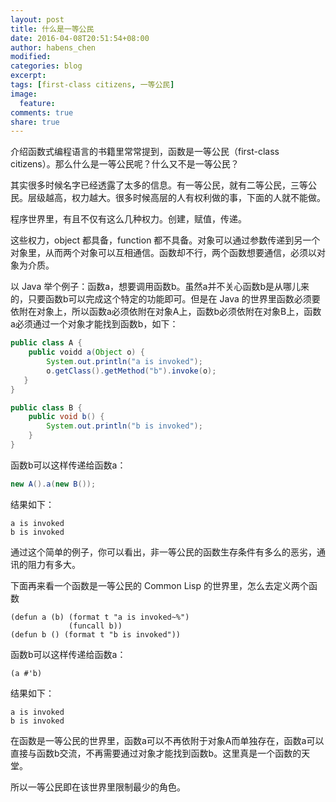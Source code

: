 ```yaml
---
layout: post
title: 什么是一等公民
date: 2016-04-08T20:51:54+08:00
author: habens_chen
modified:
categories: blog
excerpt:
tags: [first-class citizens, 一等公民]
image:
  feature:
comments: true
share: true
---
```


介绍函数式编程语言的书籍里常常提到，函数是一等公民（first-class citizens）。那么什么是一等公民呢？什么又不是一等公民？

其实很多时候名字已经透露了太多的信息。有一等公民，就有二等公民，三等公民。层级越高，权力越大。很多时候高层的人有权利做的事，下面的人就不能做。

程序世界里，有且不仅有这么几种权力。创建，赋值，传递。

这些权力，object 都具备，function 都不具备。对象可以通过参数传递到另一个对象里，从而两个对象可以互相通信。函数却不行，两个函数想要通信，必须以对象为介质。

以 Java 举个例子：函数a，想要调用函数b。虽然a并不关心函数b是从哪儿来的，只要函数b可以完成这个特定的功能即可。但是在 Java 的世界里函数必须要依附在对象上，所以函数a必须依附在对象A上，函数b必须依附在对象B上，函数a必须通过一个对象才能找到函数b，如下：

```java
public class A {
	public voidd a(Object o) {
		System.out.println("a is invoked");
		o.getClass().getMethod("b").invoke(o);
   }
}

public class B {
	public void b() {
		System.out.println("b is invoked");
	}
}
```

函数b可以这样传递给函数a：

```java
new A().a(new B());
```

结果如下：

```
a is invoked
b is invoked
```

通过这个简单的例子，你可以看出，非一等公民的函数生存条件有多么的恶劣，通讯的阻力有多大。

下面再来看一个函数是一等公民的 Common Lisp 的世界里，怎么去定义两个函数

```common_lisp
(defun a (b) (format t "a is invoked~%") 
             (funcall b))
(defun b () (format t "b is invoked"))
```

函数b可以这样传递给函数a：

```common_lisp
(a #'b)
```

结果如下：

```
a is invoked
b is invoked
```

在函数是一等公民的世界里，函数a可以不再依附于对象A而单独存在，函数a可以直接与函数b交流，不再需要通过对象才能找到函数b。这里真是一个函数的天堂。

所以一等公民即在该世界里限制最少的角色。


